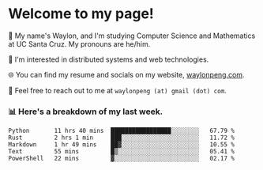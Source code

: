 # Welcome to my page! 

👋 My name's Waylon, and I'm studying Computer Science and Mathematics at UC Santa Cruz. My pronouns are he/him. 

💭 I'm interested in distributed systems and web technologies.

🌐 You can find my resume and socials on my website, [waylonpeng.com](https://www.waylonpeng.com).

📧 Feel free to reach out to me at `waylonpeng (at) gmail (dot) com`.

### 📊 Here's a breakdown of my last week.

<!--START_SECTION:waka-->
```text
Python       11 hrs 40 mins  █████████████████░░░░░░░░   67.79 % 
Rust         2 hrs 1 min     ███░░░░░░░░░░░░░░░░░░░░░░   11.72 % 
Markdown     1 hr 49 mins    ██▓░░░░░░░░░░░░░░░░░░░░░░   10.55 % 
Text         55 mins         █▒░░░░░░░░░░░░░░░░░░░░░░░   05.41 % 
PowerShell   22 mins         ▓░░░░░░░░░░░░░░░░░░░░░░░░   02.17 % 
```
<!--END_SECTION:waka-->
